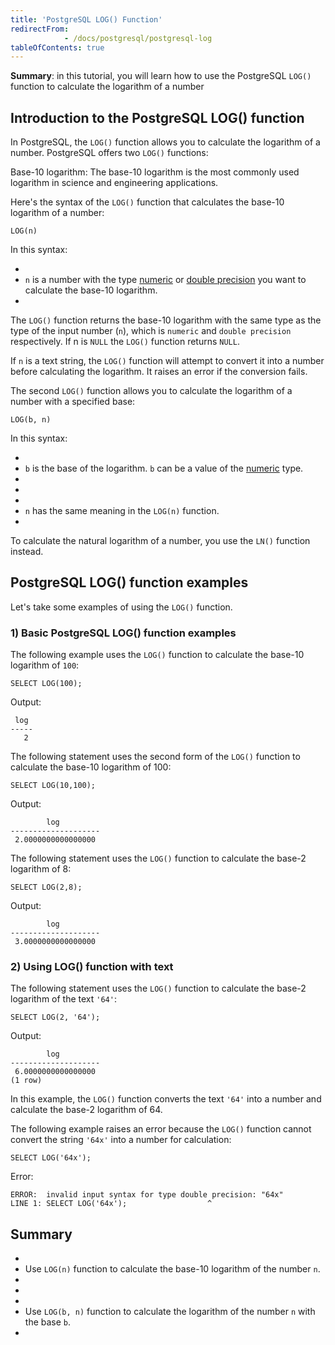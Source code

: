 ```yaml
---
title: 'PostgreSQL LOG() Function'
redirectFrom: 
            - /docs/postgresql/postgresql-log
tableOfContents: true
---
```



**Summary**: in this tutorial, you will learn how to use the PostgreSQL `LOG()` function to calculate the logarithm of a number





## Introduction to the PostgreSQL LOG() function





In PostgreSQL, the `LOG()` function allows you to calculate the logarithm of a number. PostgreSQL offers two `LOG()` functions:





Base-10 logarithm: The base-10 logarithm is the most commonly used logarithm in science and engineering applications.





Here's the syntax of the `LOG()` function that calculates the base-10 logarithm of a number:





```
LOG(n)
```





In this syntax:





- 
- `n` is a number with the type [numeric](/docs/postgresql/postgresql-numeric/) or [double precision](https://www.postgresqltutorial.com/postgresql-tutorial/postgresql-double-precision-type) you want to calculate the base-10 logarithm.
- 





The `LOG()` function returns the base-10 logarithm with the same type as the type of the input number (`n`), which is `numeric` and `double precision` respectively. If n is `NULL` the `LOG()` function returns `NULL`.





If `n` is a text string, the `LOG()` function will attempt to convert it into a number before calculating the logarithm. It raises an error if the conversion fails.





The second `LOG()` function allows you to calculate the logarithm of a number with a specified base:





```
LOG(b, n)
```





In this syntax:





- 
- `b` is the base of the logarithm. `b` can be a value of the [numeric](/docs/postgresql/postgresql-numeric) type.
- 
-
- 
- `n` has the same meaning in the `LOG(n)` function.
- 





To calculate the natural logarithm of a number, you use the `LN()` function instead.





## PostgreSQL LOG() function examples





Let's take some examples of using the `LOG()` function.





### 1) Basic PostgreSQL LOG() function examples





The following example uses the `LOG()` function to calculate the base-10 logarithm of `100`:





```
SELECT LOG(100);
```





Output:





```
 log
-----
   2
```





The following statement uses the second form of the `LOG()` function to calculate the base-10 logarithm of 100:





```
SELECT LOG(10,100);
```





Output:





```
        log
--------------------
 2.0000000000000000
```





The following statement uses the `LOG()` function to calculate the base-2 logarithm of 8:





```
SELECT LOG(2,8);
```





Output:





```
        log
--------------------
 3.0000000000000000
```





### 2) Using LOG() function with text





The following statement uses the `LOG()` function to calculate the base-2 logarithm of the text `'64'`:





```
SELECT LOG(2, '64');
```





Output:





```
        log
--------------------
 6.0000000000000000
(1 row)
```





In this example, the `LOG()` function converts the text `'64'` into a number and calculate the base-2 logarithm of 64.





The following example raises an error because the `LOG()` function cannot convert the string `'64x'` into a number for calculation:





```
SELECT LOG('64x');
```





Error:





```
ERROR:  invalid input syntax for type double precision: "64x"
LINE 1: SELECT LOG('64x');                  ^
```





## Summary





- 
- Use `LOG(n)` function to calculate the base-10 logarithm of the number `n`.
- 
-
- 
- Use `LOG(b, n)` function to calculate the logarithm of the number `n` with the base `b`.
- 


